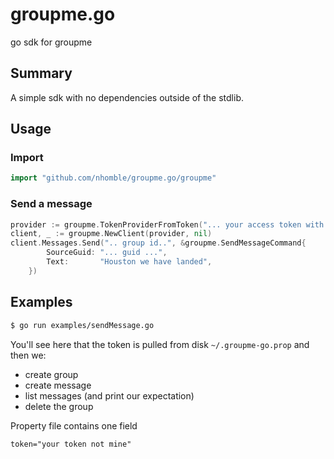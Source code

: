 # groupme.go
go sdk for groupme

## Summary
A simple sdk with no dependencies outside of the stdlib. 

## Usage
### Import
```go
import "github.com/nhomble/groupme.go/groupme"
```
### Send a message
```go
provider := groupme.TokenProviderFromToken("... your access token with groupme ....")
client, _ := groupme.NewClient(provider, nil)
client.Messages.Send(".. group id..", &groupme.SendMessageCommand{
		SourceGuid: "... guid ...",
		Text:       "Houston we have landed",
	})
```

## Examples
```sh
$ go run examples/sendMessage.go
```

You'll see here that the token is pulled from disk ```~/.groupme-go.prop``` and then we:
- create group
- create message
- list messages (and print our expectation)
- delete the group

Property file contains one field
```
token="your token not mine"
```
